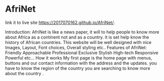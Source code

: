 # AfriNet
link it to live site  https://2017070162.github.io/AfriNet/.
  
Introduction: AfriNet is like a news paper, it will to help people to know more about Africa as a continent not and as a country. it is set help know the history of African countries. This website will be well designed with nice Images, Layout, Font choices, Overall styling etc.. Features of AfriNet: Friendly Approachable Professional Exclusive Stylish High-tech Responsive Powerful etc… How it works My first page is the home page with menus, buttons and our contact information with the address and the updates. you have to know the region of the country you are searching to know more about the country .
